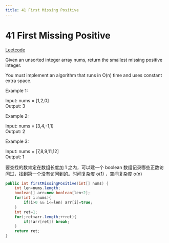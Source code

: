 ```yaml
---
title: 41 First Missing Positive
---
```


# 41 First Missing Positive

[Leetcode](https://leetcode.com/problems/first-missing-positive/)


Given an unsorted integer array nums, return the smallest missing positive integer.

You must implement an algorithm that runs in O(n) time and uses constant extra space.

 

Example 1:

Input: nums = [1,2,0]  
Output: 3  

Example 2:

Input: nums = [3,4,-1,1]  
Output: 2  

Example 3:

Input: nums = [7,8,9,11,12]  
Output: 1  

要查找的数肯定在数组长度加 1 之内，可以建一个 boolean 数组记录哪些正数访问过，找到第一个没有访问到的。时间复杂度 o(1) ，空间复杂度 o(n)

```java
public int firstMissingPositive(int[] nums) {
    int len=nums.length;
    boolean[] arr=new boolean[len+2];
    for(int i:nums){
        if(i>0 && i<=len) arr[i]=true;
    }
    int ret=1;
    for(;ret<arr.length;++ret){
        if(!arr[ret]) break;
    }
    return ret;
}
```